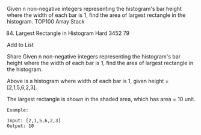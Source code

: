 Given n non-negative integers representing the histogram's bar height where the width of each bar is 1, find the area of largest rectangle in the histogram.
TOP100
Array Stack

84. Largest Rectangle in Histogram
Hard
3452
79

Add to List

Share
Given n non-negative integers representing the histogram's bar height where the width of each bar is 1, find the area of largest rectangle in the histogram.

 


Above is a histogram where width of each bar is 1, given height = [2,1,5,6,2,3].

 


The largest rectangle is shown in the shaded area, which has area = 10 unit.


```
Example:

Input: [2,1,5,6,2,3]
Output: 10
```